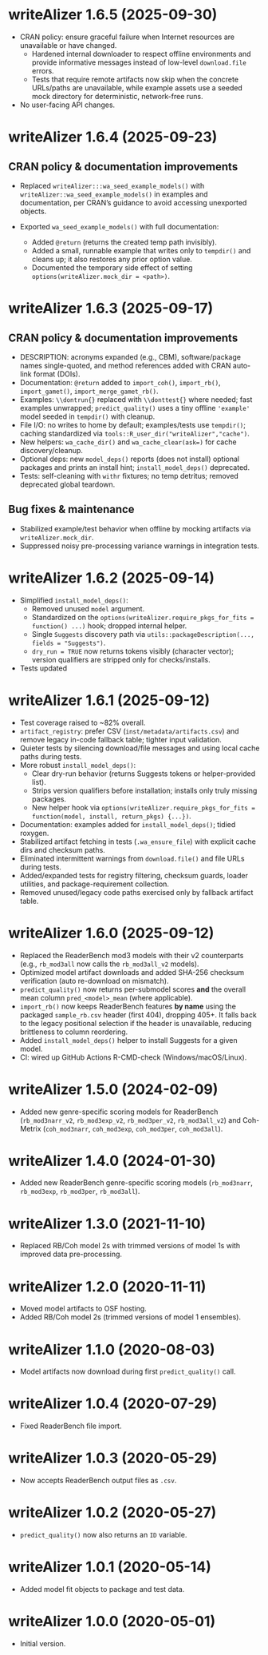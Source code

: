 # writeAlizer 1.6.5 (2025-09-30)

- CRAN policy: ensure graceful failure when Internet resources are unavailable or have changed.
  - Hardened internal downloader to respect offline environments and provide informative messages
    instead of low-level `download.file` errors.
  - Tests that require remote artifacts now skip when the concrete URLs/paths are unavailable,
    while example assets use a seeded mock directory for deterministic, network-free runs.
- No user-facing API changes.

# writeAlizer 1.6.4 (2025-09-23)

## CRAN policy & documentation improvements

- Replaced `writeAlizer:::wa_seed_example_models()` with `writeAlizer::wa_seed_example_models()` in examples and documentation, per CRAN’s guidance to avoid accessing unexported objects.

- Exported `wa_seed_example_models()` with full documentation:
  - Added `@return` (returns the created temp path invisibly).
  - Added a small, runnable example that writes only to `tempdir()` and cleans up; it also restores any prior option value.
  - Documented the temporary side effect of setting `options(writeAlizer.mock_dir = <path>)`.

# writeAlizer 1.6.3 (2025-09-17)

## CRAN policy & documentation improvements
- DESCRIPTION: acronyms expanded (e.g., CBM), software/package names single-quoted, and method references added with CRAN auto-link format (DOIs).
- Documentation: `@return` added to `import_coh()`, `import_rb()`, `import_gamet()`, `import_merge_gamet_rb()`.
- Examples: `\\dontrun{}` replaced with `\\donttest{}` where needed; fast examples unwrapped; `predict_quality()` uses a tiny offline `'example'` model seeded in `tempdir()` with cleanup.
- File I/O: no writes to home by default; examples/tests use `tempdir()`; caching standardized via `tools::R_user_dir("writeAlizer","cache")`.
- New helpers: `wa_cache_dir()` and `wa_cache_clear(ask=)` for cache discovery/cleanup.
- Optional deps: new `model_deps()` reports (does not install) optional packages and prints an install hint; `install_model_deps()` deprecated.
- Tests: self-cleaning with `withr` fixtures; no temp detritus; removed deprecated global teardown.

## Bug fixes & maintenance
- Stabilized example/test behavior when offline by mocking artifacts via `writeAlizer.mock_dir`.
- Suppressed noisy pre-processing variance warnings in integration tests.

# writeAlizer 1.6.2 (2025-09-14)

- Simplified `install_model_deps()`:
  - Removed unused `model` argument.
  - Standardized on the `options(writeAlizer.require_pkgs_for_fits = function() ...)` hook; dropped internal helper.
  - Single `Suggests` discovery path via `utils::packageDescription(..., fields = "Suggests")`.
  - `dry_run = TRUE` now returns tokens visibly (character vector); version qualifiers are stripped only for checks/installs.
- Tests updated

# writeAlizer 1.6.1 (2025-09-12)

- Test coverage raised to ~82% overall.
- `artifact_registry`: prefer CSV (`inst/metadata/artifacts.csv`) and remove legacy in-code fallback table; tighter input validation.
- Quieter tests by silencing download/file messages and using local cache paths during tests.
- More robust `install_model_deps()`:
  - Clear dry-run behavior (returns Suggests tokens or helper-provided list).
  - Strips version qualifiers before installation; installs only truly missing packages.
  - New helper hook via `options(writeAlizer.require_pkgs_for_fits = function(model, install, return_pkgs) {...})`.
- Documentation: examples added for `install_model_deps()`; tidied roxygen.
- Stabilized artifact fetching in tests (`.wa_ensure_file`) with explicit cache dirs and checksum paths.
- Eliminated intermittent warnings from `download.file()` and file URLs during tests.
- Added/expanded tests for registry filtering, checksum guards, loader utilities, and package-requirement collection.
- Removed unused/legacy code paths exercised only by fallback artifact table.

# writeAlizer 1.6.0 (2025-09-12)

- Replaced the ReaderBench mod3 models with their v2 counterparts (e.g., `rb_mod3all` now calls the `rb_mod3all_v2` models).
- Optimized model artifact downloads and added SHA-256 checksum verification (auto re-download on mismatch).
- `predict_quality()` now returns per-submodel scores **and** the overall mean column `pred_<model>_mean` (where applicable).
- `import_rb()` now keeps ReaderBench features **by name** using the packaged `sample_rb.csv` header (first 404), dropping 405+. It falls back to the legacy positional selection if the header is unavailable, reducing brittleness to column reordering.
- Added `install_model_deps()` helper to install Suggests for a given model.
- CI: wired up GitHub Actions R-CMD-check (Windows/macOS/Linux).

# writeAlizer 1.5.0 (2024-02-09)

- Added new genre-specific scoring models for ReaderBench (`rb_mod3narr_v2`, `rb_mod3exp_v2`, `rb_mod3per_v2`, `rb_mod3all_v2`)
  and Coh-Metrix (`coh_mod3narr`, `coh_mod3exp`, `coh_mod3per`, `coh_mod3all`).

# writeAlizer 1.4.0 (2024-01-30)

- Added new ReaderBench genre-specific scoring models (`rb_mod3narr`, `rb_mod3exp`, `rb_mod3per`, `rb_mod3all`).

# writeAlizer 1.3.0 (2021-11-10)

- Replaced RB/Coh model 2s with trimmed versions of model 1s with improved data pre-processing.

# writeAlizer 1.2.0 (2020-11-11)

- Moved model artifacts to OSF hosting.
- Added RB/Coh model 2s (trimmed versions of model 1 ensembles).

# writeAlizer 1.1.0 (2020-08-03)

- Model artifacts now download during first `predict_quality()` call.

# writeAlizer 1.0.4 (2020-07-29)

- Fixed ReaderBench file import.

# writeAlizer 1.0.3 (2020-05-29)

- Now accepts ReaderBench output files as `.csv`.

# writeAlizer 1.0.2 (2020-05-27)

- `predict_quality()` now also returns an `ID` variable.

# writeAlizer 1.0.1 (2020-05-14)

- Added model fit objects to package and test data.

# writeAlizer 1.0.0 (2020-05-01)

- Initial version.
